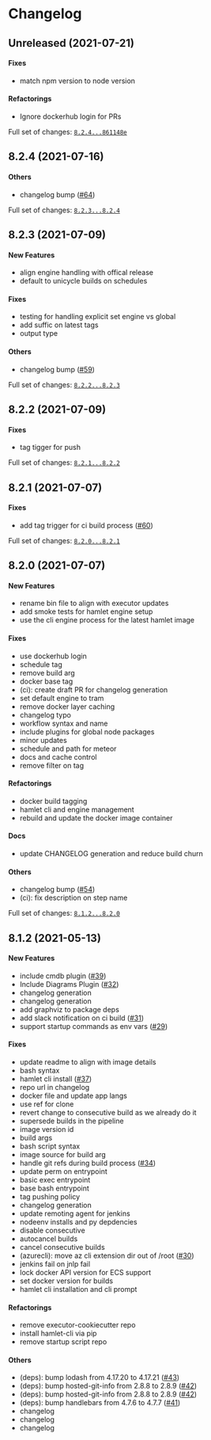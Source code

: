 # Changelog

## Unreleased (2021-07-21)

#### Fixes

* match npm version to node version
#### Refactorings

* Ignore dockerhub login for PRs

Full set of changes: [`8.2.4...861148e`](https://github.com/hamlet-io/docker-hamlet/compare/8.2.4...861148e)

## 8.2.4 (2021-07-16)

#### Others

* changelog bump ([#64](https://github.com/hamlet-io/docker-hamlet/issues/64))

Full set of changes: [`8.2.3...8.2.4`](https://github.com/hamlet-io/docker-hamlet/compare/8.2.3...8.2.4)

## 8.2.3 (2021-07-09)

#### New Features

* align engine handling with offical release
* default to unicycle builds on schedules
#### Fixes

* testing for handling explicit set engine vs global
* add suffic on latest tags
* output type
#### Others

* changelog bump ([#59](https://github.com/hamlet-io/docker-hamlet/issues/59))

Full set of changes: [`8.2.2...8.2.3`](https://github.com/hamlet-io/docker-hamlet/compare/8.2.2...8.2.3)

## 8.2.2 (2021-07-09)

#### Fixes

* tag tigger for push

Full set of changes: [`8.2.1...8.2.2`](https://github.com/hamlet-io/docker-hamlet/compare/8.2.1...8.2.2)

## 8.2.1 (2021-07-07)

#### Fixes

* add tag trigger for ci build process ([#60](https://github.com/hamlet-io/docker-hamlet/issues/60))

Full set of changes: [`8.2.0...8.2.1`](https://github.com/hamlet-io/docker-hamlet/compare/8.2.0...8.2.1)

## 8.2.0 (2021-07-07)

#### New Features

* rename bin file to align with executor updates
* add smoke tests for hamlet engine setup
* use the cli engine process for the latest hamlet image
#### Fixes

* use dockerhub login
* schedule tag
* remove build arg
* docker base tag
* (ci): create draft PR for changelog generation
* set default engine to tram
* remove docker layer caching
* changelog typo
* workflow syntax and name
* include plugins for global node packages
* minor updates
* schedule and path for meteor
* docs and cache control
* remove filter on tag
#### Refactorings

* docker build tagging
* hamlet cli and engine management
* rebuild and update the docker image container
#### Docs

* update CHANGELOG generation and reduce build churn
#### Others

* changelog bump ([#54](https://github.com/hamlet-io/docker-hamlet/issues/54))
* (ci): fix description on step name

Full set of changes: [`8.1.2...8.2.0`](https://github.com/hamlet-io/docker-hamlet/compare/8.1.2...8.2.0)

## 8.1.2 (2021-05-13)

#### New Features

* include cmdb plugin ([#39](https://github.com/hamlet-io/docker-hamlet/issues/39))
* Include Diagrams Plugin ([#32](https://github.com/hamlet-io/docker-hamlet/issues/32))
* changelog generation
* changelog generation
* add graphviz to package deps
* add slack notification on ci build ([#31](https://github.com/hamlet-io/docker-hamlet/issues/31))
* support startup commands as env vars ([#29](https://github.com/hamlet-io/docker-hamlet/issues/29))
#### Fixes

* update readme to align with image details
* bash syntax
* hamlet cli install ([#37](https://github.com/hamlet-io/docker-hamlet/issues/37))
* repo url in changelog
* docker file and update app langs
* use ref for clone
* revert change to consecutive build as we already do it
* supersede builds in the pipeline
* image version id
* build args
* bash script syntax
* image source for build arg
* handle git refs during build process ([#34](https://github.com/hamlet-io/docker-hamlet/issues/34))
* update perm on entrypoint
* basic exec entrypoint
* base bash entrypoint
* tag pushing policy
* changelog generation
* update remoting agent for jenkins
* nodeenv installs and py depdencies
* disable consecutive
* autocancel builds
* cancel consecutive builds
* (azurecli): move az cli extension dir out of /root ([#30](https://github.com/hamlet-io/docker-hamlet/issues/30))
* jenkins fail on jnlp fail
* lock docker API version for ECS support
* set docker version for builds
* hamlet cli installation and cli prompt
#### Refactorings

* remove executor-cookiecutter repo
* install hamlet-cli via pip
* remove startup script repo
#### Others

* (deps): bump lodash from 4.17.20 to 4.17.21 ([#43](https://github.com/hamlet-io/docker-hamlet/issues/43))
* (deps): bump hosted-git-info from 2.8.8 to 2.8.9 ([#42](https://github.com/hamlet-io/docker-hamlet/issues/42))
* (deps): bump hosted-git-info from 2.8.8 to 2.8.9 ([#42](https://github.com/hamlet-io/docker-hamlet/issues/42))
* (deps): bump handlebars from 4.7.6 to 4.7.7 ([#41](https://github.com/hamlet-io/docker-hamlet/issues/41))
* changelog
* changelog
* changelog

